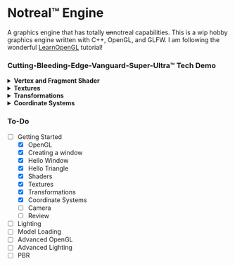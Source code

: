 # Notreal™ Engine
A graphics engine that has totally ~~un~~notreal capabilities. This is a wip hobby graphics engine written with C++, OpenGL, and GLFW. I am following the wonderful [LearnOpenGL](https://learnopengl.com/) tutorial!

### Cutting-Bleeding-Edge-Vanguard-Super-Ultra™ Tech Demo
<details>
<summary><b>Vertex and Fragment Shader</b></summary>
<blockquote>
  <p align="center">
    <img width="48%" src="https://github.com/SoupyzInc/NotrealEngine/blob/main/Demo/0602974/rainbow_prism.png" alt="A rainbow prism.">
    <img width="48%" src="https://github.com/SoupyzInc/NotrealEngine/blob/main/Demo/0602974/rainbow_prism_wireframe.png" alt="A rainbow prism in wireframe mode.">
  </p>
</blockquote>
</details>

<details>
<summary><b>Textures</b></summary>
<blockquote>
  <p align="center">
    <img width="48%" src="https://github.com/SoupyzInc/NotrealEngine/blob/main/Demo/0e962d3/multitexture_demo.gif" alt="A rainbow box fading into a rainbow awesome face.">
  </p>
</blockquote>
</details>

<details>
<summary><b>Transformations</b></summary>
<blockquote>
  <p align="center">
    <img width="48%" src="https://github.com/SoupyzInc/NotrealEngine/blob/main/Demo/7c6056e/transformations_demo.gif" alt="A spinning box and a box changing in size. Both fading between a crate and awesome face.">
  </p>
</blockquote>
</details>

<details>
<summary><b>Coordinate Systems</b></summary>
<blockquote>
  <p align="center">
    <img width="48%" src="https://github.com/SoupyzInc/NotrealEngine/blob/main/Demo/97ad76/coordinates_demo.gif" alt="Many spinning boxes in 3D space with altering textures.">
  </p>
</blockquote>
</details>

### To-Do
- [ ] Getting Started
  - [x] OpenGL
  - [x] Creating a window
  - [x] Hello Window
  - [x] Hello Triangle
  - [x] Shaders
  - [x] Textures
  - [x] Transformations
  - [x] Coordinate Systems
  - [ ] Camera 
  - [ ] Review
- [ ] Lighting
- [ ] Model Loading
- [ ] Advanced OpenGL
- [ ] Advanced Lighting
- [ ] PBR
